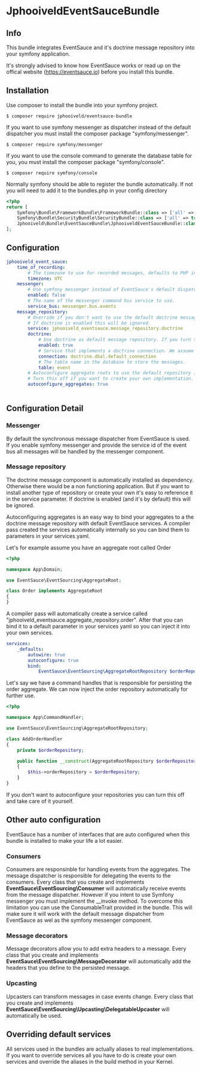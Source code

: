 # JphooiveldEventSauceBundle

## Info

This bundle integrates EventSauce and it's doctrine message repository into your symfony application.

It's strongly advised to know how EventSauce works or read up on the offical website (https://eventsauce.io) 
before you install this bundle.

## Installation

Use composer to install the bundle into your symfony project.

    $ composer require jphooiveld/eventsauce-bundle
    
If you want to use symfony messenger as dispatcher instead of the default dispatcher you must install 
the composer package "symfony/messenger".

    $ composer require symfony/messenger


If you want to use the console command to generate the database table for you, you must install the 
composer package "symfony/console".    

    $ composer require symfony/console

Normally symfony should be able to register the bundle automatically. If not you will need to add it 
to the bundles.php in your config directory

```php
<?php
return [
    Symfony\Bundle\FrameworkBundle\FrameworkBundle::class => ['all' => true],
    Symfony\Bundle\SecurityBundle\SecurityBundle::class => ['all' => true],
    Jphooiveld\Bundle\EventSauceBundle\JphooiveldEventSauceBundle::class => ['all' => true],
];
```

## Configuration

```yaml
jphooiveld_event_sauce:
    time_of_recording:
        # The timezone to use for recorded messages, defaults to PHP ini setting.
        timezone: UTC
    messenger:
        # Use symfony messenger instead of EventSauce's default dispatcher (needs package symfony/messenger installed).
        enabled: false
        # The name of the messenger command bus service to use.
        service_bus: messenger.bus.events
    message_repository:
        # Override if you don't want to use the default doctrine message repository but your own implementation. 
        # If doctrine is enabled this will be ignored.
        service: jphooiveld_eventsauce.message_repository.doctrine
        doctrine:
            # Use doctrine as default message repository. If you turn this off you must provide your own service.
            enabled: true
            # Service that implements a doctrine connection. We assume doctrine bundle default here.
            connection: doctrine.dbal.default_connection
            # The table name in the database to store the messages.
            table: event
        # Autoconfigure aggregate roots to use the default repository implemtations as created by the bundle. 
        # Turn this off if you want to create your own implementation.
        autoconfigure_aggregates: true
            
```

## Configuration Detail

### Messenger

By default the synchronous message dispatcher from EventSauce is used. If you enable symfony messenger and 
provide the service id of the event bus all messages will be handled by the messenger component. 

### Message repository

The doctrine message component is automatically installed as dependency. Otherwise there would be a non
functioning application. But if you want to install another type of repository or create your own it's 
easy to reference it in the service parameter. If doctrine is enabled (and it's by default) this will be
ignored.

Autoconfiguring aggregates is an easy way to bind your aggregates to a the doctrine message repository with
default EventSauce services. A compiler pass created the services automatically internally so you can bind 
them to parameters in your services.yaml.

Let's for example assume you have an aggregate root called Order
 
```php
<?php

namespace App\Domain;

use EventSauce\EventSourcing\AggregateRoot;

class Order implements AggregateRoot
{    
}
```

A compiler pass will automatically create a service called "jphooiveld_eventsauce.aggregate_repository.order". 
After that you can bind it to a default parameter in your services yaml so you can inject it into your own services.

```yaml
services:
    _defaults:
        autowire: true
        autoconfigure: true
        bind:
            EventSauce\EventSourcing\AggregateRootRepository $orderRepository: '@jphooiveld_eventsauce.aggregate_repository.order'
```

Let's say we have a command handles that is responsible for persisting the order aggregate. We can now inject the 
order repository automatically for further use.

```php
<?php

namespace App\CommandHandler;

use EventSauce\EventSourcing\AggregateRootRepository;

class AddOrderHandler
{
    private $orderRepository;

    public function __construct(AggregateRootRepository $orderRepository)
    {
        $this->orderRepository = $orderRepository;
    }
}
```

If you don't want to autoconfigure your repositories you can turn this off and take care of it yourself.

## Other auto configuration

EventSauce has a number of interfaces that are auto configured when this bundle is installed to make your life a lot easier.

### Consumers

Consumers are responsinble for handling events from the aggregates. The message dispatcher is responsible for delegating the
events to the consumers. Every class that you create and implements **EventSauce\EventSourcing\Consumer** will automatically 
receive events from the message dispatcher. However if you intent to use Symfony messenger you must implement the __invoke
method. To overcome this limitation you can use the ConsumableTrait provided in the bundle. This will make sure it will work
with the default message dispatcher from EventSauce as wel as the symfony messenger component.

### Message decorators

Message decorators allow you to add extra headers to a message. Every class that you create and implements 
**EventSauce\EventSourcing\MessageDecorator** will automatically add the headers that you define to the persisted message.

### Upcasting

Upcasters can transform messages in case events change. Every class that you create and implements 
**EventSauce\EventSourcing\Upcasting\DelegatableUpcaster** will automatically be used.

## Overriding default services

All services used in the bundles are actually aliases to real implementations. If you want to override services all you 
have to do is create your own services and override the aliases in the build method in your Kernel. 
